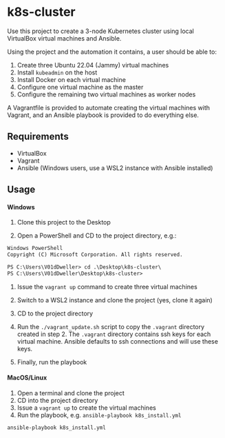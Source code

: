 
# k8s-cluster

Use this project to create a 3-node Kubernetes cluster using local VirtualBox
virtual machines and Ansible.

Using the project and the automation it contains, a user should be able to:

1. Create three Ubuntu 22.04 (Jammy) virtual machines
1. Install `kubeadmin` on the host
1. Install Docker on each virtual machine
1. Configure one virtual machine as the master
1. Configure the remaining two virtual machines as worker nodes

A Vagrantfile is provided to automate creating the virtual machines with
Vagrant, and an Ansible playbook is provided to do everything else.

## Requirements

- VirtualBox
- Vagrant
- Ansible (Windows users, use a WSL2 instance with Ansible installed)

## Usage

#### Windows
1. Clone this project to the Desktop

1. Open a PowerShell and CD to the project directory, e.g.:

```txt
Windows PowerShell
Copyright (C) Microsoft Corporation. All rights reserved.

PS C:\Users\V01dDweller> cd .\Desktop\k8s-cluster\
PS C:\Users\V01dDweller\Desktop\k8s-cluster>
```

1. Issue the `vagrant up` command to create three virtual machines

1. Switch to a WSL2 instance and clone the project (yes, clone it again)

1. CD to the project directory

1. Run the `./vagrant_update.sh` script to copy the `.vagrant` directory
created in step 2. The `.vagrant` directory contains ssh keys for each virtual
machine. Ansible defaults to ssh connections and will use these keys.

1. Finally, run the playbook

#### MacOS/Linux

1. Open a terminal and clone the project
1. CD into the project directory
1. Issue a `vagrant up` to create the virtual machines
1. Run the playbook, e.g. `ansible-playbook k8s_install.yml`

```sh
ansible-playbook k8s_install.yml
```

[modeline]: # ( vi: set number textwidth=78 colorcolumn=80 nowrap: )
